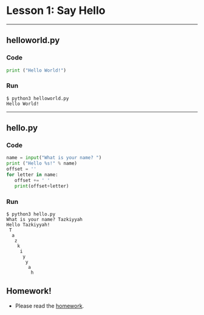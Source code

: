 # Lesson 1: Say Hello

---
## helloworld.py
### Code
~~~~python {.line-numbers}
print ("Hello World!")
~~~~
### Run
~~~~shell {.line-numbers}
$ python3 helloworld.py
Hello World!
~~~~

---
## hello.py
### Code
~~~~python {.line-numbers}
name = input("What is your name? ")
print ("Hello %s!" % name)
offset = ''
for letter in name:
   offset += ' '
   print(offset+letter)
~~~~
### Run
~~~~shell {.line-numbers}
$ python3 hello.py 
What is your name? Tazkiyyah
Hello Tazkiyyah!
 T
  a
   z
    k
     i
      y
       y
        a
         h
~~~~

## Homework!
* Please read the [homework](Homework.md).
